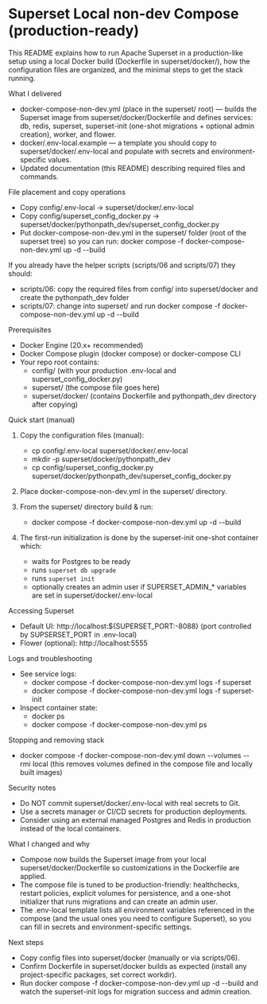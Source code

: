 # Superset Local non-dev Compose (production-ready)

This README explains how to run Apache Superset in a production-like setup using a local Docker build (Dockerfile in superset/docker/), how the configuration files are organized, and the minimal steps to get the stack running.

What I delivered
- docker-compose-non-dev.yml (place in the superset/ root) — builds the Superset image from superset/docker/Dockerfile and defines services: db, redis, superset, superset-init (one-shot migrations + optional admin creation), worker, and flower.
- docker/.env-local.example — a template you should copy to superset/docker/.env-local and populate with secrets and environment-specific values.
- Updated documentation (this README) describing required files and commands.

File placement and copy operations
- Copy config/.env-local -> superset/docker/.env-local
- Copy config/superset_config_docker.py -> superset/docker/pythonpath_dev/superset_config_docker.py
- Put docker-compose-non-dev.yml in the superset/ folder (root of the superset tree) so you can run: docker compose -f docker-compose-non-dev.yml up -d --build

If you already have the helper scripts (scripts/06 and scripts/07) they should:
- scripts/06: copy the required files from config/ into superset/docker and create the pythonpath_dev folder
- scripts/07: change into superset/ and run docker compose -f docker-compose-non-dev.yml up -d --build

Prerequisites
- Docker Engine (20.x+ recommended)
- Docker Compose plugin (docker compose) or docker-compose CLI
- Your repo root contains:
  - config/ (with your production .env-local and superset_config_docker.py)
  - superset/ (the compose file goes here)
  - superset/docker/ (contains Dockerfile and pythonpath_dev directory after copying)

Quick start (manual)
1. Copy the configuration files (manual):
   - cp config/.env-local superset/docker/.env-local
   - mkdir -p superset/docker/pythonpath_dev
   - cp config/superset_config_docker.py superset/docker/pythonpath_dev/superset_config_docker.py

2. Place docker-compose-non-dev.yml in the superset/ directory.

3. From the superset/ directory build & run:
   - docker compose -f docker-compose-non-dev.yml up -d --build

4. The first-run initialization is done by the superset-init one-shot container which:
   - waits for Postgres to be ready
   - runs `superset db upgrade`
   - runs `superset init`
   - optionally creates an admin user if SUPERSET_ADMIN_* variables are set in superset/docker/.env-local

Accessing Superset
- Default UI: http://localhost:${SUPERSET_PORT:-8088} (port controlled by SUPSERSET_PORT in .env-local)
- Flower (optional): http://localhost:5555

Logs and troubleshooting
- See service logs:
  - docker compose -f docker-compose-non-dev.yml logs -f superset
  - docker compose -f docker-compose-non-dev.yml logs -f superset-init
- Inspect container state:
  - docker ps
  - docker compose -f docker-compose-non-dev.yml ps

Stopping and removing stack
- docker compose -f docker-compose-non-dev.yml down --volumes --rmi local
  (this removes volumes defined in the compose file and locally built images)

Security notes
- Do NOT commit superset/docker/.env-local with real secrets to Git.
- Use a secrets manager or CI/CD secrets for production deployments.
- Consider using an external managed Postgres and Redis in production instead of the local containers.

What I changed and why
- Compose now builds the Superset image from your local superset/docker/Dockerfile so customizations in the Dockerfile are applied.
- The compose file is tuned to be production-friendly: healthchecks, restart policies, explicit volumes for persistence, and a one-shot initializer that runs migrations and can create an admin user.
- The .env-local template lists all environment variables referenced in the compose (and the usual ones you need to configure Superset), so you can fill in secrets and environment-specific settings.

Next steps
- Copy config files into superset/docker (manually or via scripts/06).
- Confirm Dockerfile in superset/docker builds as expected (install any project-specific packages, set correct workdir).
- Run docker compose -f docker-compose-non-dev.yml up -d --build and watch the superset-init logs for migration success and admin creation.
